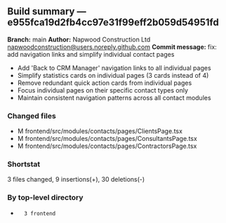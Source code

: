 ## Build summary — e955fca19d2fb4cc97e31f99eff2b059d54951fd

**Branch:** main **Author:** Napwood Construction Ltd <napwoodconstruction@users.noreply.github.com>
**Commit message:** fix: add navigation links and simplify individual contact pages

- Add 'Back to CRM Manager' navigation links to all individual pages
- Simplify statistics cards on individual pages (3 cards instead of 4)
- Remove redundant quick action cards from individual pages
- Focus individual pages on their specific contact types only
- Maintain consistent navigation patterns across all contact modules

### Changed files

- M frontend/src/modules/contacts/pages/ClientsPage.tsx
- M frontend/src/modules/contacts/pages/ConsultantsPage.tsx
- M frontend/src/modules/contacts/pages/ContractorsPage.tsx

### Shortstat

3 files changed, 9 insertions(+), 30 deletions(-)

### By top-level directory

-       3 frontend
